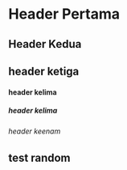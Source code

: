 # Header Pertama
## Header Kedua
## header ketiga
#### header kelima
##### header kelima
###### header keenam
## test random
